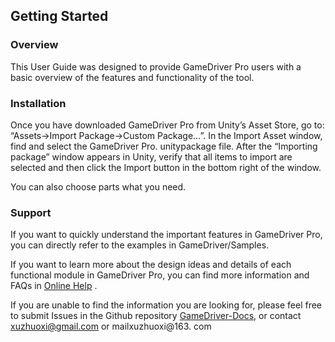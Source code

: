 ## Getting Started

### Overview

This User Guide was designed to provide GameDriver Pro users with a basic overview of the
features and functionality of the tool.

### Installation

Once you have downloaded GameDriver Pro from Unity’s Asset Store, go to: “Assets->Import
Package->Custom Package...”. In the Import Asset window, find and select the GameDriver Pro.
unitypackage file. After the “Importing package” window appears in Unity, verify that all items to
import are selected and then click the Import button in the bottom right of the window.

You can also choose parts what you need.

### Support

If you want to quickly understand the important features in GameDriver Pro, you can directly refer to the examples in GameDriver/Samples.

If you want to learn more about the design ideas and details of each functional module in GameDriver Pro, you can find more information and FAQs in [Online Help](http://www.xuzhuoxi.com/GameDriver-Docs/) .

If you are unable to find the information you are looking for, please feel free to submit Issues in the Github repository [GameDriver-Docs](https://github.com/xuzhuoxi/GameDriver-Docs), or contact xuzhuoxi@gmail.com or mailxuzhuoxi@163. com

## 